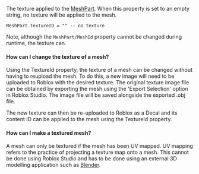 The texture applied to the [MeshPart](https://create.roblox.com/docs/reference/engine/classes/MeshPart). When this property is set to an
empty string, no texture will be applied to the mesh.

```
MeshPart.TextureID = "" -- no texture
```

Note, although the `MeshPart/MeshId` property cannot be changed during
runtime, the texture can.

#### How can I change the texture of a mesh?

Using the TextureId property, the texture of a mesh can be changed without
having to reupload the mesh. To do this, a new image will need to be
uploaded to Roblox with the desired texture. The original texture image
file can be obtained by exporting the mesh using the 'Export Selection'
option in Roblox Studio. The image file will be saved alongside the
exported .obj file.

The new texture can then be re-uploaded to Roblox as a Decal and its
content ID can be applied to the mesh using the TextureId property.

#### How can I make a textured mesh?

A mesh can only be textured if the mesh has been UV mapped. UV mapping
refers to the practice of projecting a texture map onto a mesh. This
cannot be done using Roblox Studio and has to be done using an external 3D
modelling application such as [Blender][1].

[1]: https://www.blender.org/